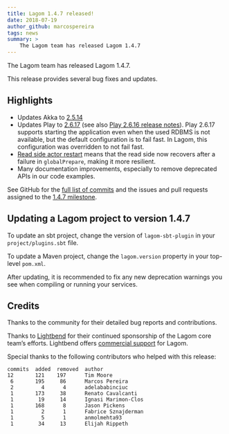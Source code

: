```yaml
---
title: Lagom 1.4.7 released!
date: 2018-07-19
author_github: marcospereira
tags: news
summary: >
    The Lagom team has released Lagom 1.4.7
---
```


The Lagom team has released Lagom 1.4.7.

This release provides several bug fixes and updates.

## Highlights

- Updates Akka to [2.5.14](https://akka.io/blog/news/2018/07/13/akka-2.5.14-released)
- Updates Play to [2.6.17](https://blog.playframework.com/play-2-6-17-released/) (see also [Play 2.6.16 release notes](https://blog.playframework.com/play-2-6-16-released/)). Play 2.6.17 supports starting the application even when the used RDBMS is not available, but the default configuration is to fail fast. In Lagom, this configuration was overridden to not fail fast.
- [Read side actor restart](https://github.com/lagom/lagom/pull/1418) means that the read side now recovers after a failure in `globalPrepare`, making it more resilient.
- Many documentation improvements, especially to remove deprecated APIs in our code examples.

See GitHub for the [full list of commits](https://github.com/lagom/lagom/compare/1.4.6...1.4.7) and the issues and pull requests assigned to the [1.4.7 milestone](https://github.com/lagom/lagom/milestone/32?closed=1).

## Updating a Lagom project to version 1.4.7

To update an sbt project, change the version of `lagom-sbt-plugin` in your `project/plugins.sbt` file.

To update a Maven project, change the `lagom.version` property in your top-level `pom.xml`.

After updating, it is recommended to fix any new deprecation warnings you see when compiling or running your services.

## Credits

Thanks to the community for their detailed bug reports and contributions.

Thanks to [Lightbend](https://www.lightbend.com/) for their continued sponsorship of the Lagom core team’s efforts. Lightbend offers [commercial support](https://www.lightbend.com/subscription) for Lagom.

Special thanks to the following contributors who helped with this release:

    commits  added  removed  author
    12       121    197      Tim Moore
     6       195     86      Marcos Pereira
     2         4      4      adelababinciuc
     1       173     38      Renato Cavalcanti
     1        19     14      Ignasi Marimon-Clos
     1       168      8      Jason Pickens
     1         2      1      Fabrice Sznajderman
     1         5      1      anmolmehta93
     1        34     13      Elijah Rippeth
